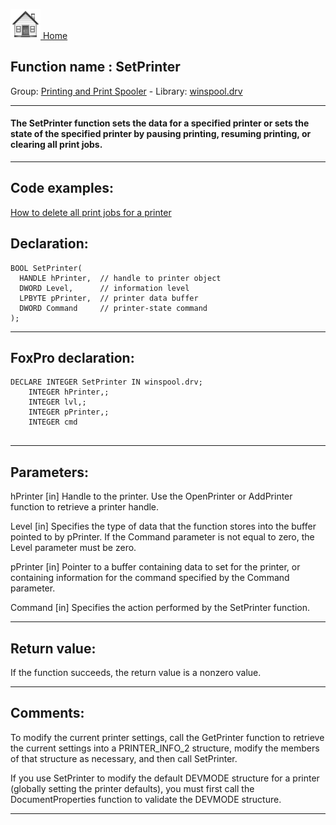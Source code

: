 [<img src="../../images/home.png"> Home ](https://github.com/VFPX/Win32API)  

## Function name : SetPrinter
Group: [Printing and Print Spooler](../../functions_group.md#Printing_and_Print_Spooler)  -  Library: [winspool.drv](../../Libraries.md#winspool.drv)  
***  


#### The SetPrinter function sets the data for a specified printer or sets the state of the specified printer by pausing printing, resuming printing, or clearing all print jobs. 
***  


## Code examples:
[How to delete all print jobs for a printer](../../samples/sample_370.md)  

## Declaration:
```foxpro  
BOOL SetPrinter(
  HANDLE hPrinter,  // handle to printer object
  DWORD Level,      // information level
  LPBYTE pPrinter,  // printer data buffer
  DWORD Command     // printer-state command
);  
```  
***  


## FoxPro declaration:
```foxpro  
DECLARE INTEGER SetPrinter IN winspool.drv;
	INTEGER hPrinter,;
	INTEGER lvl,;
	INTEGER pPrinter,;
	INTEGER cmd
  
```  
***  


## Parameters:
hPrinter 
[in] Handle to the printer. Use the OpenPrinter or AddPrinter function to retrieve a printer handle. 

Level 
[in] Specifies the type of data that the function stores into the buffer pointed to by pPrinter. If the Command parameter is not equal to zero, the Level parameter must be zero.

pPrinter 
[in] Pointer to a buffer containing data to set for the printer, or containing information for the command specified by the Command parameter.

Command 
[in] Specifies the action performed by the SetPrinter function.   
***  


## Return value:
If the function succeeds, the return value is a nonzero value.  
***  


## Comments:
To modify the current printer settings, call the GetPrinter function to retrieve the current settings into a PRINTER_INFO_2 structure, modify the members of that structure as necessary, and then call SetPrinter.   
  
If you use SetPrinter to modify the default DEVMODE structure for a printer (globally setting the printer defaults), you must first call the DocumentProperties function to validate the DEVMODE structure.  
  
***  

